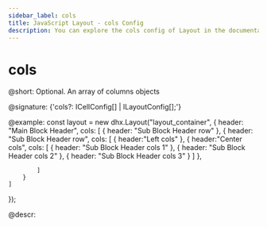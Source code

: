 ```yaml
---
sidebar_label: cols
title: JavaScript Layout - cols Config 
description: You can explore the cols config of Layout in the documentation of the DHTMLX JavaScript UI library. Browse developer guides and API reference, try out code examples and live demos, and download a free 30-day evaluation version of DHTMLX Suite 7.
---
```


# cols

@short: Optional. An array of columns objects

@signature: {'cols?: ICellConfig[] | ILayoutConfig[];'}

@example:
const layout = new dhx.Layout("layout_container", {
    header: "Main Block Header",
    cols: [
        {
            header: "Sub Block Header row"
        },
        {
            header: "Sub Block Header row",
            cols: [
                {
                    header:"Left cols"
                },
                {
                    header:"Center cols",
                    cols: [
                        { header: "Sub Block Header cols 1" },
                        { header: "Sub Block Header cols 2" },
                        { header: "Sub Block Header cols 3" }
                    ]
                },
 
            ]
        }
    ]
});

@descr:

[comment]: # (@relatedapi: layout/api/layout_rows_config.md)

[comment]: # (@related: layout/initialization.md#initialize-layout layout/layout_structure.md)
